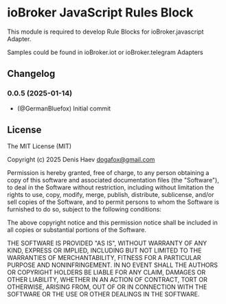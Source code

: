 # ioBroker JavaScript Rules Block
This module is required to develop Rule Blocks for ioBroker.javascript Adapter.

Samples could be found in ioBroker.iot or ioBroker.telegram Adapters

## Changelog
<!--
	Placeholder for the next version (at the beginning of the line):
	### **WORK IN PROGRESS**
-->
### 0.0.5 (2025-01-14)

* (@GermanBluefox) Initial commit

## License

The MIT License (MIT)

Copyright (c) 2025 Denis Haev <dogafox@gmail.com>

Permission is hereby granted, free of charge, to any person obtaining a copy
of this software and associated documentation files (the "Software"), to deal
in the Software without restriction, including without limitation the rights
to use, copy, modify, merge, publish, distribute, sublicense, and/or sell
copies of the Software, and to permit persons to whom the Software is
furnished to do so, subject to the following conditions:

The above copyright notice and this permission notice shall be included in
all copies or substantial portions of the Software.

THE SOFTWARE IS PROVIDED "AS IS", WITHOUT WARRANTY OF ANY KIND, EXPRESS OR
IMPLIED, INCLUDING BUT NOT LIMITED TO THE WARRANTIES OF MERCHANTABILITY,
FITNESS FOR A PARTICULAR PURPOSE AND NONINFRINGEMENT. IN NO EVENT SHALL THE
AUTHORS OR COPYRIGHT HOLDERS BE LIABLE FOR ANY CLAIM, DAMAGES OR OTHER
LIABILITY, WHETHER IN AN ACTION OF CONTRACT, TORT OR OTHERWISE, ARISING FROM,
OUT OF OR IN CONNECTION WITH THE SOFTWARE OR THE USE OR OTHER DEALINGS IN
THE SOFTWARE.
